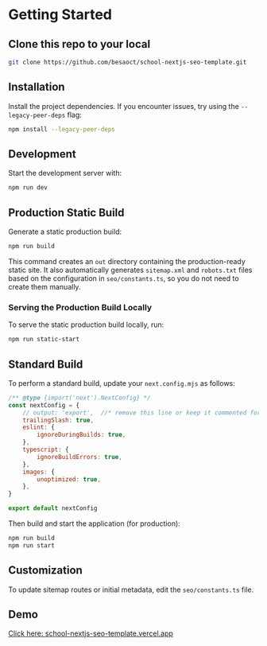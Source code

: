 # Getting Started

## Clone this repo to your local

```bash
git clone https://github.com/besaoct/school-nextjs-seo-template.git
```

## Installation

Install the project dependencies. If you encounter issues, try using the `--legacy-peer-deps` flag:

```bash
npm install --legacy-peer-deps
```

## Development

Start the development server with:

```bash
npm run dev
```

## Production Static Build

Generate a static production build:

```bash
npm run build
```

This command creates an `out` directory containing the production-ready static site. It also automatically generates `sitemap.xml` and `robots.txt` files based on the configuration in `seo/constants.ts`, so you do not need to create them manually.

### Serving the Production Build Locally

To serve the static production build locally, run:

```bash
npm run static-start
```

## Standard Build

To perform a standard build, update your `next.config.mjs` as follows:

```js
/** @type {import('next').NextConfig} */
const nextConfig = {
    // output: 'export',  //* remove this line or keep it commented for a standard build
    trailingSlash: true,
    eslint: {
        ignoreDuringBuilds: true,
    },
    typescript: {
        ignoreBuildErrors: true,
    },
    images: {
        unoptimized: true,
    },
}

export default nextConfig
```

Then build and start the application (for production):

```bash
npm run build
npm run start
```

## Customization

To update sitemap routes or initial metadata, edit the `seo/constants.ts` file.

## Demo

[Click here: school-nextjs-seo-template.vercel.app](https://school-nextjs-seo-template.vercel.app)
